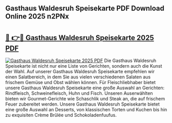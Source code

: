 ## Gasthaus Waldesruh Speisekarte PDF Download Online 2025 n2PNx

# <h2><a href="http://gc5yssu.nevu.top/?p=Gasthaus+Waldesruh+Speisekarte">🔗 👉🔴 Gasthaus Waldesruh Speisekarte 2025 PDF</a></h2>

[![Gasthaus Waldesruh Speisekarte 2025 PDF](https://i.imgur.com/dBaPXMq.png)](http://gc5yssu.nevu.top/?p=Gasthaus+Waldesruh+Speisekarte)
Die Gasthaus Waldesruh Speisekarte ist nicht nur eine Liste von Gerichten, sondern auch die Kunst der Wahl. Auf unserer Gasthaus Waldesruh Speisekarte empfehlen wir einen Salatbereich, in dem Sie aus vielen verschiedenen Salaten aus frischem Gemüse und Obst wählen können. Für Fleischliebhaber bietet unsere Gasthaus Waldesruh Speisekarte eine große Auswahl an Gerichten: Rindfleisch, Schweinefleisch, Huhn und Fisch. Unseren Auserwählten bieten wir Gourmet-Gerichte wie Schaschlik und Steak an, die auf frischem Feuer zubereitet werden. Unsere Gasthaus Waldesruh Speisekarte bietet eine große Auswahl an Desserts, von klassischen Torten und Kuchen bis hin zu exquisiten Crème Brûlée und Schokoladenfuufus.
